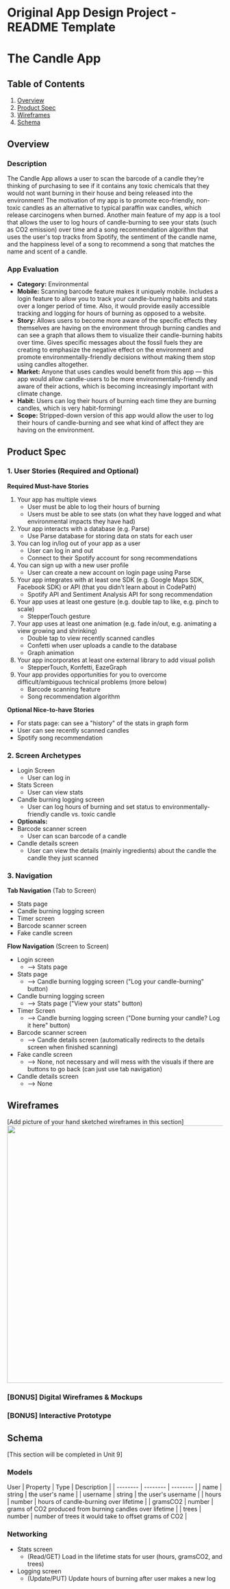 Original App Design Project - README Template
===

# The Candle App

## Table of Contents
1. [Overview](#Overview)
1. [Product Spec](#Product-Spec)
1. [Wireframes](#Wireframes)
2. [Schema](#Schema)

## Overview
### Description
The Candle App allows a user to scan the barcode of a candle they’re thinking of purchasing to see if it contains any toxic chemicals that they would not want burning in their house and being released into the environment! The motivation of my app is to promote eco-friendly, non-toxic candles as an alternative to typical paraffin wax candles, which release carcinogens when burned. Another main feature of my app is a tool that allows the user to log hours of candle-burning to see your stats (such as CO2 emission) over time and a song recommendation algorithm that uses the user's top tracks from Spotify, the sentiment of the candle name, and the happiness level of a song to recommend a song that matches the name and scent of a candle.

### App Evaluation
- **Category:** Environmental
- **Mobile:** Scanning barcode feature makes it uniquely mobile. Includes a login feature to allow you to track your candle-burning habits and stats over a longer period of time. Also, it would provide easily accessible tracking and logging for hours of burning as opposed to a website.
- **Story:** Allows users to become more aware of the specific effects they themselves are having on the environment through burning candles and can see a graph that allows them to visualize their candle-burning habits over time. Gives specific messages about the fossil fuels they are creating to emphasize the negative effect on the environment and promote environmentally-friendly decisions without making them stop using candles altogether.
- **Market:** Anyone that uses candles would benefit from this app — this app would allow candle-users to be more environmentally-friendly and aware of their actions, which is becoming increasingly important with climate change.
- **Habit:** Users can log their hours of burning each time they are burning candles, which is very habit-forming!
- **Scope:** Stripped-down version of this app would allow the user to log their hours of candle-burning and see what kind of affect they are having on the environment.

## Product Spec

### 1. User Stories (Required and Optional)

**Required Must-have Stories**
1. Your app has multiple views
    * User must be able to log their hours of burning
    * Users must be able to see stats (on what they have logged and what environmental impacts they have had)
3. Your app interacts with a database (e.g. Parse)
    * Use Parse database for storing data on stats for each user
5. You can log in/log out of your app as a user
    * User can log in and out
    * Connect to their Spotify account for song recommendations
7. You can sign up with a new user profile
    * User can create a new account on login page using Parse
9. Your app integrates with at least one SDK (e.g. Google Maps SDK, Facebook SDK) or API (that you didn’t learn about in CodePath)
    * Spotify API and Sentiment Analysis API for song recommendation
11. Your app uses at least one gesture (e.g. double tap to like, e.g. pinch to scale)
    * StepperTouch gesture
13. Your app uses at least one animation (e.g. fade in/out, e.g. animating a view growing and shrinking)
    * Double tap to view recently scanned candles
    * Confetti when user uploads a candle to the database
    * Graph animation
15. Your app incorporates at least one external library to add visual polish
    * StepperTouch, Konfetti, EazeGraph
17. Your app provides opportunities for you to overcome difficult/ambiguous technical problems (more below)
    * Barcode scanning feature
    * Song recommendation algorithm
    
**Optional Nice-to-have Stories**
* For stats page: can see a "history" of the stats in graph form
* User can see recently scanned candles
* Spotify song recommendation

### 2. Screen Archetypes

* Login Screen
   * User can log in
* Stats Screen
   * User can view stats
* Candle burning logging screen
    * User can log hours of burning and set status to environmentally-friendly candle vs. toxic candle
* **Optionals:**
* Barcode scanner screen
    * User can scan barcode of a candle
* Candle details screen
    * User can view the details (mainly ingredients) about the candle the candle they just scanned

### 3. Navigation

**Tab Navigation** (Tab to Screen)

* Stats page
* Candle burning logging screen
* Timer screen
* Barcode scanner screen
* Fake candle screen

**Flow Navigation** (Screen to Screen)

* Login screen
   * --> Stats page
* Stats page
    * --> Candle burning logging screen ("Log your candle-burning" button)
* Candle burning logging screen
   * --> Stats page ("View your stats" button)
* Timer Screen
    * --> Candle burning logging screen ("Done burning your candle? Log it here" button)
* Barcode scanner screen
    * --> Candle details screen (automatically redirects to the details screen when finished scanning)
* Fake candle screen
    * --> None, not necessary and will mess with the visuals if there are buttons to go back (can just use tab navigation)
* Candle details screen
    * --> None

## Wireframes
[Add picture of your hand sketched wireframes in this section]
<img src="YOUR_WIREFRAME_IMAGE_URL" width=600>

### [BONUS] Digital Wireframes & Mockups

### [BONUS] Interactive Prototype

## Schema 
[This section will be completed in Unit 9]
### Models

User
| Property | Type | Description |
| -------- | -------- | -------- |
|   name   |   string   |   the user's name   |
|   username   |  string    |   the user's username   |
|   hours   |   number   |   hours of candle-burning over lifetime   |
|   gramsCO2   |   number   |   grams of CO2 produced from burning candles over lifetime   |
|   trees   |   number   |   number of trees it would take to offset grams of CO2   |

### Networking
- Stats screen
    - (Read/GET) Load in the lifetime stats for user (hours, gramsCO2, and trees)
- Logging screen
    - (Update/PUT) Update hours of burning after user makes a new log
